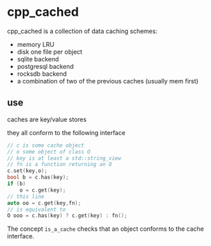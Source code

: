 ﻿# cpp_cached

cpp_cached is a collection of data caching schemes:
- memory LRU 
- disk one file per object
- sqlite backend
- postgresql backend
- rocksdb backend
- a combination of two of the previous caches (usually mem first)

##	use

caches are key/value stores

they all conform to the following interface

```C++
// c is some cache object
// o some object of class O
// key is at least a std::string_view
// fn is a function returning an O
c.set(key,o);
bool b = c.has(key);
if (b)
	o = c.get(key);
// this line
auto oo = c.get(key,fn);
// is equivalent to
O ooo = c.has(key) ? c.get(key) : fn();
```

The concept `is_a_cache` checks that an object conforms to the cache interface.
